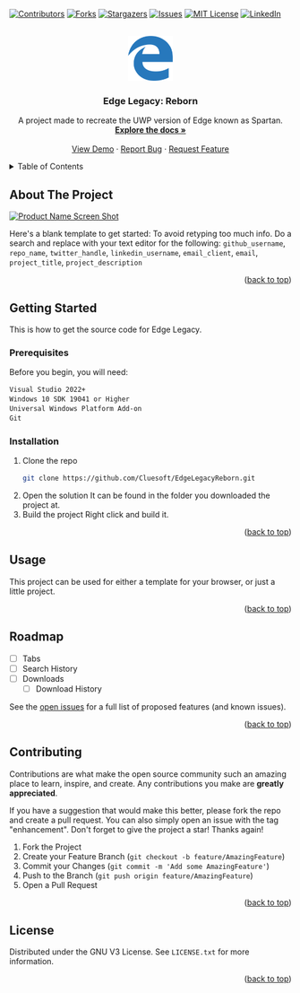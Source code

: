 <!-- Improved compatibility of back to top link: See: https://github.com/othneildrew/Best-README-Template/pull/73 -->
<a name="readme-top"></a>
<!--
*** Thanks for checking out the Best-README-Template. If you have a suggestion
*** that would make this better, please fork the repo and create a pull request
*** or simply open an issue with the tag "enhancement".
*** Don't forget to give the project a star!
*** Thanks again! Now go create something AMAZING! :D
-->



<!-- PROJECT SHIELDS -->
<!--
*** I'm using markdown "reference style" links for readability.
*** Reference links are enclosed in brackets [ ] instead of parentheses ( ).
*** See the bottom of this document for the declaration of the reference variables
*** for contributors-url, forks-url, etc. This is an optional, concise syntax you may use.
*** https://www.markdownguide.org/basic-syntax/#reference-style-links
-->
[![Contributors][contributors-shield]][contributors-url]
[![Forks][forks-shield]][forks-url]
[![Stargazers][stars-shield]][stars-url]
[![Issues][issues-shield]][issues-url]
[![MIT License][license-shield]][license-url]
[![LinkedIn][linkedin-shield]][linkedin-url]



<!-- PROJECT LOGO -->
<br />
<div align="center">
  <a href="https://github.com/Cluesoft/EdgeLegacyReborn">
    <img src="images/microsoft-edge-logo-755278AE39-seeklogo.com.png" alt="Logo" width="80" height="80">
  </a>

<h3 align="center">Edge Legacy: Reborn</h3>

  <p align="center">
    A project made to recreate the UWP version of Edge known as Spartan.
    <br />
    <a href="https://github.com/Cluesoft/EdgeLegacyReborn"><strong>Explore the docs »</strong></a>
    <br />
    <br />
    <a href="https://github.com/Cluesoft/EdgeLegacyReborn">View Demo</a>
    ·
    <a href="https://github.com/Cluesoft/EdgeLegacyReborn/issues/new?labels=bug&template=bug-report---.md">Report Bug</a>
    ·
    <a href="https://github.com/Cluesoft/EdgeLegacyReborn/issues/new?labels=enhancement&template=feature-request---.md">Request Feature</a>
  </p>
</div>



<!-- TABLE OF CONTENTS -->
<details>
  <summary>Table of Contents</summary>
  <ol>
    <li>
      <a href="#about-the-project">About The Project</a>
      <ul>
        <li><a href="#built-with">Built With</a></li>
      </ul>
    </li>
    <li>
      <a href="#getting-started">Getting Started</a>
      <ul>
        <li><a href="#prerequisites">Prerequisites</a></li>
        <li><a href="#installation">Installation</a></li>
      </ul>
    </li>
    <li><a href="#usage">Usage</a></li>
    <li><a href="#roadmap">Roadmap</a></li>
    <li><a href="#contributing">Contributing</a></li>
    <li><a href="#license">License</a></li>
    <li><a href="#contact">Contact</a></li>
    <li><a href="#acknowledgments">Acknowledgments</a></li>
  </ol>
</details>



<!-- ABOUT THE PROJECT -->
## About The Project

[![Product Name Screen Shot][product-screenshot]](https://example.com)

Here's a blank template to get started: To avoid retyping too much info. Do a search and replace with your text editor for the following: `github_username`, `repo_name`, `twitter_handle`, `linkedin_username`, `email_client`, `email`, `project_title`, `project_description`

<p align="right">(<a href="#readme-top">back to top</a>)</p>



<!-- GETTING STARTED -->
## Getting Started

This is how to get the source code for Edge Legacy.

### Prerequisites

Before you begin, you will need:
  ```sh
  Visual Studio 2022+
  Windows 10 SDK 19041 or Higher
  Universal Windows Platform Add-on
  Git
  ```

### Installation

1. Clone the repo
   ```sh
   git clone https://github.com/Cluesoft/EdgeLegacyReborn.git
   ```
2. Open the solution
   It can be found in the folder you downloaded the project at.
3. Build the project
   Right click and build it.

<p align="right">(<a href="#readme-top">back to top</a>)</p>



<!-- USAGE EXAMPLES -->
## Usage

This project can be used for either a template for your browser, or just a little project.

<p align="right">(<a href="#readme-top">back to top</a>)</p>



<!-- ROADMAP -->
## Roadmap

- [ ] Tabs
- [ ] Search History
- [ ] Downloads
    - [ ] Download History

See the [open issues](https://github.com/Cluesoft/EdgeLegacyReborn/issues) for a full list of proposed features (and known issues).

<p align="right">(<a href="#readme-top">back to top</a>)</p>



<!-- CONTRIBUTING -->
## Contributing

Contributions are what make the open source community such an amazing place to learn, inspire, and create. Any contributions you make are **greatly appreciated**.

If you have a suggestion that would make this better, please fork the repo and create a pull request. You can also simply open an issue with the tag "enhancement".
Don't forget to give the project a star! Thanks again!

1. Fork the Project
2. Create your Feature Branch (`git checkout -b feature/AmazingFeature`)
3. Commit your Changes (`git commit -m 'Add some AmazingFeature'`)
4. Push to the Branch (`git push origin feature/AmazingFeature`)
5. Open a Pull Request

<p align="right">(<a href="#readme-top">back to top</a>)</p>



<!-- LICENSE -->
## License

Distributed under the GNU V3 License. See `LICENSE.txt` for more information.

<p align="right">(<a href="#readme-top">back to top</a>)</p>



<!-- MARKDOWN LINKS & IMAGES -->
<!-- https://www.markdownguide.org/basic-syntax/#reference-style-links -->
[contributors-shield]: https://img.shields.io/github/contributors/Cluesoft/EdgeLegacyReborn.svg?style=for-the-badge
[contributors-url]: https://github.com/Cluesoft/EdgeLegacyReborn/graphs/contributors
[forks-shield]: https://img.shields.io/github/forks/Cluesoft/EdgeLegacyReborn.svg?style=for-the-badge
[forks-url]: https://github.com/Cluesoft/EdgeLegacyReborn/network/members
[stars-shield]: https://img.shields.io/github/stars/Cluesoft/EdgeLegacyReborn.svg?style=for-the-badge
[stars-url]: https://github.com/Cluesoft/EdgeLegacyReborn/stargazers
[issues-shield]: https://img.shields.io/github/issues/Cluesoft/EdgeLegacyReborn.svg?style=for-the-badge
[issues-url]: https://github.com/Cluesoft/EdgeLegacyReborn/issues
[license-shield]: https://img.shields.io/github/license/Cluesoft/EdgeLegacyReborn.svg?style=for-the-badge
[license-url]: https://github.com/Cluesoft/EdgeLegacyReborn/blob/master/LICENSE.txt
[linkedin-shield]: https://img.shields.io/badge/-LinkedIn-black.svg?style=for-the-badge&logo=linkedin&colorB=555
[linkedin-url]: https://linkedin.com/in/linkedin_username
[product-screenshot]: images/screenshot.png
[Next.js]: https://img.shields.io/badge/next.js-000000?style=for-the-badge&logo=nextdotjs&logoColor=white
[Next-url]: https://nextjs.org/
[React.js]: https://img.shields.io/badge/React-20232A?style=for-the-badge&logo=react&logoColor=61DAFB
[React-url]: https://reactjs.org/
[Vue.js]: https://img.shields.io/badge/Vue.js-35495E?style=for-the-badge&logo=vuedotjs&logoColor=4FC08D
[Vue-url]: https://vuejs.org/
[Angular.io]: https://img.shields.io/badge/Angular-DD0031?style=for-the-badge&logo=angular&logoColor=white
[Angular-url]: https://angular.io/
[Svelte.dev]: https://img.shields.io/badge/Svelte-4A4A55?style=for-the-badge&logo=svelte&logoColor=FF3E00
[Svelte-url]: https://svelte.dev/
[Laravel.com]: https://img.shields.io/badge/Laravel-FF2D20?style=for-the-badge&logo=laravel&logoColor=white
[Laravel-url]: https://laravel.com
[Bootstrap.com]: https://img.shields.io/badge/Bootstrap-563D7C?style=for-the-badge&logo=bootstrap&logoColor=white
[Bootstrap-url]: https://getbootstrap.com
[JQuery.com]: https://img.shields.io/badge/jQuery-0769AD?style=for-the-badge&logo=jquery&logoColor=white
[JQuery-url]: https://jquery.com 
